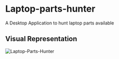 # Laptop-parts-hunter
A Desktop Application to hunt laptop parts available

## Visual Representation
![Laptop-Parts-Hunter](https://github.com/Arsal2000/Laptop-parts-hunter/assets/45012260/0db90a9b-1cf0-4b53-bb22-3c6598a623bb)
